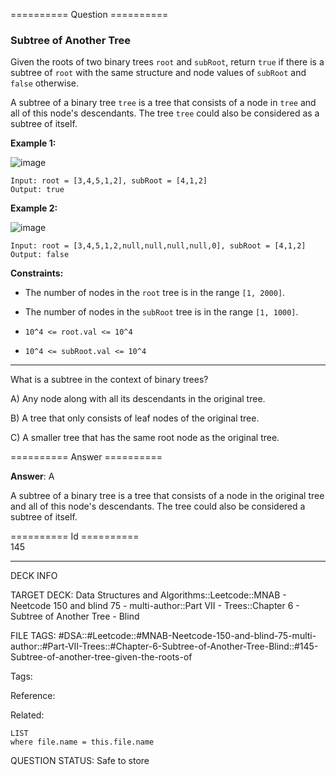 ========== Question ==========  

### Subtree of Another Tree

Given the roots of two binary trees `root` and `subRoot`, return `true` if there is a subtree of `root` with the same structure and node values of `subRoot` and `false` otherwise.

A subtree of a binary tree `tree` is a tree that consists of a node in `tree` and all of this node's descendants. The tree `tree` could also be considered as a subtree of itself.

**Example 1:**

![image](https://imagedelivery.net/CLfkmk9Wzy8_9HRyug4EVA/52b41f82-273f-4b31-83ea-f6895eb79200/public)

```
Input: root = [3,4,5,1,2], subRoot = [4,1,2]
Output: true
```

**Example 2:**

![image](https://imagedelivery.net/CLfkmk9Wzy8_9HRyug4EVA/fc852005-42e7-434d-3514-e5c834361b00/public)

```
Input: root = [3,4,5,1,2,null,null,null,null,0], subRoot = [4,1,2]
Output: false
```

**Constraints:**

-   The number of nodes in the `root` tree is in the range `[1, 2000]`.

-   The number of nodes in the `subRoot` tree is in the range `[1, 1000]`.

-   `10^4 <= root.val <= 10^4`

-   `10^4 <= subRoot.val <= 10^4`

---

What is a subtree in the context of binary trees?

A) Any node along with all its descendants in the original tree.

B) A tree that only consists of leaf nodes of the original tree.

C) A smaller tree that has the same root node as the original tree.  

========== Answer ==========  

**Answer**: A

A subtree of a binary tree is a tree that consists of a node in the original tree and all of this node's descendants. The tree could also be considered a subtree of itself.

========== Id ==========  
145

---

DECK INFO

TARGET DECK: Data Structures and Algorithms::Leetcode::MNAB - Neetcode 150 and blind 75 - multi-author::Part VII - Trees::Chapter 6 - Subtree of Another Tree - Blind

FILE TAGS: #DSA::#Leetcode::#MNAB-Neetcode-150-and-blind-75-multi-author::#Part-VII-Trees::#Chapter-6-Subtree-of-Another-Tree-Blind::#145-Subtree-of-another-tree-given-the-roots-of

Tags:

Reference:

Related:

```dataview
LIST
where file.name = this.file.name
```

QUESTION STATUS: Safe to store
